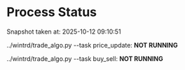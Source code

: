 # Process Status

Snapshot taken at: 2025-10-12 09:10:51

../wintrd/trade_algo.py --task price_update: **NOT RUNNING**

../wintrd/trade_algo.py --task buy_sell: **NOT RUNNING**


